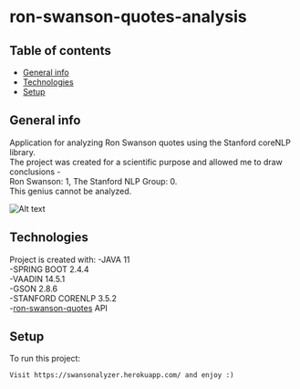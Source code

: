 # ron-swanson-quotes-analysis
## Table of contents
* [General info](#general-info)
* [Technologies](#technologies)
* [Setup](#setup)

## General info
Application for analyzing Ron Swanson quotes using the Stanford coreNLP library.\
The project was created for a scientific purpose and allowed me to draw conclusions -\
Ron Swanson: 1, The Stanford NLP Group: 0.\
This genius cannot be analyzed.


![Alt text](https://i.pinimg.com/originals/39/1a/11/391a11a041840d4ca23171a097d1e0f6.gif)

## Technologies
Project is created with:
-JAVA 11\
-SPRING BOOT 2.4.4\
-VAADIN 14.5.1\
-GSON 2.8.6\
-STANFORD CORENLP 3.5.2\
-[ron-swanson-quotes](https://github.com/jamesseanwright/ron-swanson-quotes) API 
	
## Setup
To run this project:

```
Visit https://swansonalyzer.herokuapp.com/ and enjoy :) 
```
